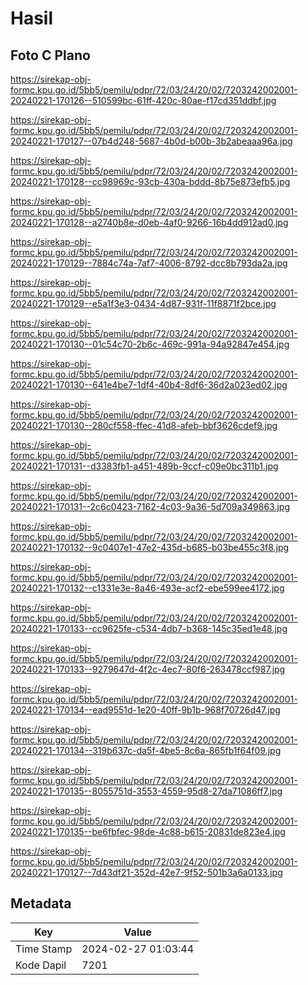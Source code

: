 # Hasil

## Foto C Plano

https://sirekap-obj-formc.kpu.go.id/5bb5/pemilu/pdpr/72/03/24/20/02/7203242002001-20240221-170126--510599bc-61ff-420c-80ae-f17cd351ddbf.jpg

https://sirekap-obj-formc.kpu.go.id/5bb5/pemilu/pdpr/72/03/24/20/02/7203242002001-20240221-170127--07b4d248-5687-4b0d-b00b-3b2abeaaa96a.jpg

https://sirekap-obj-formc.kpu.go.id/5bb5/pemilu/pdpr/72/03/24/20/02/7203242002001-20240221-170128--cc98969c-93cb-430a-bddd-8b75e873efb5.jpg

https://sirekap-obj-formc.kpu.go.id/5bb5/pemilu/pdpr/72/03/24/20/02/7203242002001-20240221-170128--a2740b8e-d0eb-4af0-9266-16b4dd912ad0.jpg

https://sirekap-obj-formc.kpu.go.id/5bb5/pemilu/pdpr/72/03/24/20/02/7203242002001-20240221-170129--7884c74a-7af7-4006-8792-dcc8b793da2a.jpg

https://sirekap-obj-formc.kpu.go.id/5bb5/pemilu/pdpr/72/03/24/20/02/7203242002001-20240221-170129--e5a1f3e3-0434-4d87-931f-11f8871f2bce.jpg

https://sirekap-obj-formc.kpu.go.id/5bb5/pemilu/pdpr/72/03/24/20/02/7203242002001-20240221-170130--01c54c70-2b6c-469c-991a-94a92847e454.jpg

https://sirekap-obj-formc.kpu.go.id/5bb5/pemilu/pdpr/72/03/24/20/02/7203242002001-20240221-170130--641e4be7-1df4-40b4-8df6-36d2a023ed02.jpg

https://sirekap-obj-formc.kpu.go.id/5bb5/pemilu/pdpr/72/03/24/20/02/7203242002001-20240221-170130--280cf558-ffec-41d8-afeb-bbf3626cdef9.jpg

https://sirekap-obj-formc.kpu.go.id/5bb5/pemilu/pdpr/72/03/24/20/02/7203242002001-20240221-170131--d3383fb1-a451-489b-9ccf-c09e0bc311b1.jpg

https://sirekap-obj-formc.kpu.go.id/5bb5/pemilu/pdpr/72/03/24/20/02/7203242002001-20240221-170131--2c6c0423-7162-4c03-9a36-5d709a349863.jpg

https://sirekap-obj-formc.kpu.go.id/5bb5/pemilu/pdpr/72/03/24/20/02/7203242002001-20240221-170132--9c0407e1-47e2-435d-b685-b03be455c3f8.jpg

https://sirekap-obj-formc.kpu.go.id/5bb5/pemilu/pdpr/72/03/24/20/02/7203242002001-20240221-170132--c1331e3e-8a46-493e-acf2-ebe599ee4172.jpg

https://sirekap-obj-formc.kpu.go.id/5bb5/pemilu/pdpr/72/03/24/20/02/7203242002001-20240221-170133--cc9625fe-c534-4db7-b368-145c35ed1e48.jpg

https://sirekap-obj-formc.kpu.go.id/5bb5/pemilu/pdpr/72/03/24/20/02/7203242002001-20240221-170133--9279647d-4f2c-4ec7-80f6-263478ccf987.jpg

https://sirekap-obj-formc.kpu.go.id/5bb5/pemilu/pdpr/72/03/24/20/02/7203242002001-20240221-170134--ead9551d-1e20-40ff-9b1b-968f70726d47.jpg

https://sirekap-obj-formc.kpu.go.id/5bb5/pemilu/pdpr/72/03/24/20/02/7203242002001-20240221-170134--319b637c-da5f-4be5-8c6a-865fb1f64f09.jpg

https://sirekap-obj-formc.kpu.go.id/5bb5/pemilu/pdpr/72/03/24/20/02/7203242002001-20240221-170135--8055751d-3553-4559-95d8-27da71086ff7.jpg

https://sirekap-obj-formc.kpu.go.id/5bb5/pemilu/pdpr/72/03/24/20/02/7203242002001-20240221-170135--be6fbfec-98de-4c88-b615-20831de823e4.jpg

https://sirekap-obj-formc.kpu.go.id/5bb5/pemilu/pdpr/72/03/24/20/02/7203242002001-20240221-170127--7d43df21-352d-42e7-9f52-501b3a6a0133.jpg


## Metadata

| Key        | Value               |
| ---------- | ------------------- |
| Time Stamp | 2024-02-27 01:03:44 |
| Kode Dapil | 7201                |




